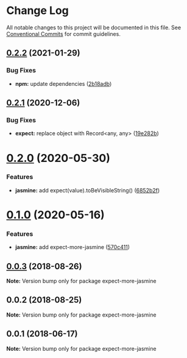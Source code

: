 # Change Log

All notable changes to this project will be documented in this file.
See [Conventional Commits](https://conventionalcommits.org) for commit guidelines.

## [0.2.2](https://github.com/JamieMason/expect-more/compare/expect-more-jasmine@0.2.1...expect-more-jasmine@0.2.2) (2021-01-29)


### Bug Fixes

* **npm:** update dependencies ([2b18adb](https://github.com/JamieMason/expect-more/commit/2b18adba015b749cf7947bf98cf2a964ecbe15bc))





## [0.2.1](https://github.com/JamieMason/expect-more/compare/expect-more-jasmine@0.2.0...expect-more-jasmine@0.2.1) (2020-12-06)


### Bug Fixes

* **expect:** replace object with Record<any, any> ([19e282b](https://github.com/JamieMason/expect-more/commit/19e282b83ab3485081e8c9aed3db210bd09b7595))





# [0.2.0](https://github.com/JamieMason/expect-more/compare/expect-more-jasmine@0.1.0...expect-more-jasmine@0.2.0) (2020-05-30)


### Features

* **jasmine:** add expect(value).toBeVisibleString() ([6852b2f](https://github.com/JamieMason/expect-more/commit/6852b2f74d51b831729b28538df86d25a4b31643))





# [0.1.0](https://github.com/JamieMason/expect-more/compare/expect-more-jasmine@0.0.3...expect-more-jasmine@0.1.0) (2020-05-16)


### Features

* **jasmine:** add expect-more-jasmine ([570c411](https://github.com/JamieMason/expect-more/commit/570c4110db1271858e431d22e05e404be3bc6219))





<a name="0.0.3"></a>
## [0.0.3](https://github.com/JamieMason/expect-more/compare/expect-more-jasmine@0.0.2...expect-more-jasmine@0.0.3) (2018-08-26)

**Note:** Version bump only for package expect-more-jasmine





<a name="0.0.2"></a>

## 0.0.2 (2018-08-25)

**Note:** Version bump only for package expect-more-jasmine

<a name="0.0.1"></a>

## 0.0.1 (2018-06-17)

**Note:** Version bump only for package expect-more-jasmine
